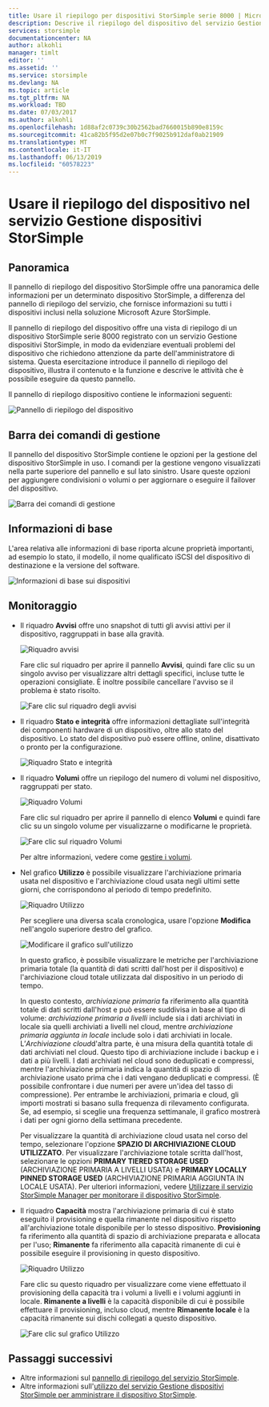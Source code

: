 ```yaml
---
title: Usare il riepilogo per dispositivi StorSimple serie 8000 | Microsoft Docs
description: Descrive il riepilogo del dispositivo del servizio Gestione dispositivi StorSimple e illustra come usarlo per visualizzare le metriche di archiviazione e gli iniziatori connessi e trovare il numero di serie e il nome qualificato iSCSI.
services: storsimple
documentationcenter: NA
author: alkohli
manager: timlt
editor: ''
ms.assetid: ''
ms.service: storsimple
ms.devlang: NA
ms.topic: article
ms.tgt_pltfrm: NA
ms.workload: TBD
ms.date: 07/03/2017
ms.author: alkohli
ms.openlocfilehash: 1d88af2c0739c30b2562bad7660015b890e8159c
ms.sourcegitcommit: 41ca82b5f95d2e07b0c7f9025b912daf0ab21909
ms.translationtype: MT
ms.contentlocale: it-IT
ms.lasthandoff: 06/13/2019
ms.locfileid: "60578223"
---
```

# <a name="use-the-device-summary-in-storsimple-device-manager-service"></a>Usare il riepilogo del dispositivo nel servizio Gestione dispositivi StorSimple

## <a name="overview"></a>Panoramica
Il pannello di riepilogo del dispositivo StorSimple offre una panoramica delle informazioni per un determinato dispositivo StorSimple, a differenza del pannello di riepilogo del servizio, che fornisce informazioni su tutti i dispositivi inclusi nella soluzione Microsoft Azure StorSimple.

Il pannello di riepilogo del dispositivo offre una vista di riepilogo di un dispositivo StorSimple serie 8000 registrato con un servizio Gestione dispositivi StorSimple, in modo da evidenziare eventuali problemi del dispositivo che richiedono attenzione da parte dell'amministratore di sistema. Questa esercitazione introduce il pannello di riepilogo del dispositivo, illustra il contenuto e la funzione e descrive le attività che è possibile eseguire da questo pannello.

Il pannello di riepilogo dispositivo contiene le informazioni seguenti:

![Pannello di riepilogo del dispositivo](./media/storsimple-8000-device-dashboard/device-summary1.png)

## <a name="management-command-bar"></a>Barra dei comandi di gestione

Il pannello del dispositivo StorSimple contiene le opzioni per la gestione del dispositivo StorSimple in uso. I comandi per la gestione vengono visualizzati nella parte superiore del pannello e sul lato sinistro. Usare queste opzioni per aggiungere condivisioni o volumi o per aggiornare o eseguire il failover del dispositivo.

![Barra dei comandi di gestione](./media/storsimple-8000-device-dashboard/device-summary2.png)

## <a name="essentials"></a>Informazioni di base

L'area relativa alle informazioni di base riporta alcune proprietà importanti, ad esempio lo stato, il modello, il nome qualificato iSCSI del dispositivo di destinazione e la versione del software. 

![Informazioni di base sui dispositivi](./media/storsimple-8000-device-dashboard/device-summary3.png)

## <a name="monitoring"></a>Monitoraggio

* Il riquadro **Avvisi** offre uno snapshot di tutti gli avvisi attivi per il dispositivo, raggruppati in base alla gravità.

    ![Riquadro avvisi](./media/storsimple-8000-device-dashboard/device-summary4.png)

    Fare clic sul riquadro per aprire il pannello **Avvisi**, quindi fare clic su un singolo avviso per visualizzare altri dettagli specifici, incluse tutte le operazioni consigliate. È inoltre possibile cancellare l'avviso se il problema è stato risolto.

    ![Fare clic sul riquadro degli avvisi](./media/storsimple-8000-device-dashboard/device-summary10.png)

* Il riquadro **Stato e integrità** offre informazioni dettagliate sull'integrità dei componenti hardware di un dispositivo, oltre allo stato del dispositivo. Lo stato del dispositivo può essere offline, online, disattivato o pronto per la configurazione.

    ![Riquadro Stato e integrità](./media/storsimple-8000-device-dashboard/device-summary5.png)

* Il riquadro **Volumi** offre un riepilogo del numero di volumi nel dispositivo, raggruppati per stato.

    ![Riquadro Volumi](./media/storsimple-8000-device-dashboard/device-summary6.png)

    Fare clic sul riquadro per aprire il pannello di elenco **Volumi** e quindi fare clic su un singolo volume per visualizzarne o modificarne le proprietà.
    
    ![Fare clic sul riquadro Volumi](./media/storsimple-8000-device-dashboard/device-summary9.png)
    
    Per altre informazioni, vedere come [gestire i volumi](storsimple-8000-manage-volumes-u2.md).

* Nel grafico **Utilizzo** è possibile visualizzare l'archiviazione primaria usata nel dispositivo e l'archiviazione cloud usata negli ultimi sette giorni, che corrispondono al periodo di tempo predefinito.

     ![Riquadro Utilizzo](./media/storsimple-8000-device-dashboard/device-summary7.png)
    
     Per scegliere una diversa scala cronologica, usare l'opzione **Modifica** nell'angolo superiore destro del grafico.

     ![Modificare il grafico sull'utilizzo](./media/storsimple-8000-device-dashboard/device-summary12.png)

     In questo grafico, è possibile visualizzare le metriche per l'archiviazione primaria totale (la quantità di dati scritti dall'host per il dispositivo) e l'archiviazione cloud totale utilizzata dal dispositivo in un periodo di tempo.
  
     In questo contesto, *archiviazione primaria* fa riferimento alla quantità totale di dati scritti dall'host e può essere suddivisa in base al tipo di volume: *archiviazione primaria a livelli* include sia i dati archiviati in locale sia quelli archiviati a livelli nel cloud, mentre *archiviazione primaria aggiunta in locale* include solo i dati archiviati in locale. L’*Archiviazione cloud*d'altra parte, è una misura della quantità totale di dati archiviati nel cloud. Questo tipo di archiviazione include i backup e i dati a più livelli. I dati archiviati nel cloud sono deduplicati e compressi, mentre l'archiviazione primaria indica la quantità di spazio di archiviazione usato prima che i dati vengano deduplicati e compressi. (È possibile confrontare i due numeri per avere un'idea del tasso di compressione). Per entrambe le archiviazioni, primaria e cloud, gli importi mostrati si basano sulla frequenza di rilevamento configurata. Se, ad esempio, si sceglie una frequenza settimanale, il grafico mostrerà i dati per ogni giorno della settimana precedente.

     Per visualizzare la quantità di archiviazione cloud usata nel corso del tempo, selezionare l'opzione **SPAZIO DI ARCHIVIAZIONE CLOUD UTILIZZATO**. Per visualizzare l'archiviazione totale scritta dall'host, selezionare le opzioni **PRIMARY TIERED STORAGE USED** (ARCHIVIAZIONE PRIMARIA A LIVELLI USATA) e **PRIMARY LOCALLY PINNED STORAGE USED** (ARCHIVIAZIONE PRIMARIA AGGIUNTA IN LOCALE USATA). 
     Per ulteriori informazioni, vedere [Utilizzare il servizio StorSimple Manager per monitorare il dispositivo StorSimple](storsimple-monitor-device.md).


* Il riquadro **Capacità** mostra l'archiviazione primaria di cui è stato eseguito il provisioning e quella rimanente nel dispositivo rispetto all'archiviazione totale disponibile per lo stesso dispositivo. **Provisioning** fa riferimento alla quantità di spazio di archiviazione preparata e allocata per l'uso; **Rimanente** fa riferimento alla capacità rimanente di cui è possibile eseguire il provisioning in questo dispositivo. 

    ![Riquadro Utilizzo](./media/storsimple-8000-device-dashboard/device-summary8.png)

    Fare clic su questo riquadro per visualizzare come viene effettuato il provisioning della capacità tra i volumi a livelli e i volumi aggiunti in locale. **Rimanente a livelli** è la capacità disponibile di cui è possibile effettuare il provisioning, incluso cloud, mentre **Rimanente locale** è la capacità rimanente sui dischi collegati a questo dispositivo.

    ![Fare clic sul grafico Utilizzo](./media/storsimple-8000-device-dashboard/device-summary13.png)


## <a name="next-steps"></a>Passaggi successivi
* Altre informazioni sul [pannello di riepilogo del servizio StorSimple](storsimple-8000-service-dashboard.md).
* Altre informazioni sull'[utilizzo del servizio Gestione dispositivi StorSimple per amministrare il dispositivo StorSimple](storsimple-8000-manager-service-administration.md).


